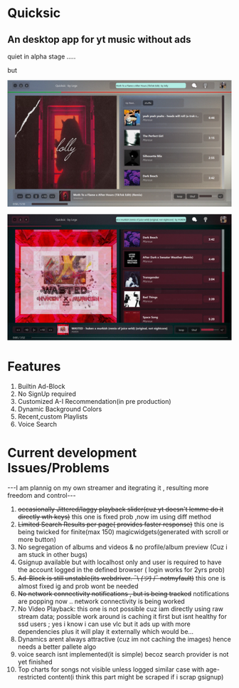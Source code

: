 # Quicksic
 An desktop app for yt music without ads
----------------------------------------------
quiet in alpha stage .....

but

![Screenshot](https://github.com/Abhishek-raj-exe/Quicksic/blob/main/ss/Moth%20Light%202.png)

![Screenshot](https://github.com/Abhishek-raj-exe/Quicksic/blob/main/ss/wast%202.png)


# Features
1. Builtin Ad-Block
2. No SignUp required
3. Customized A-I Recommendation(in pre production)
4. Dynamic Background Colors
5. Recent,custom Playlists
6. Voice Search

# Current development Issues/Problems

---I am plannig on my own streamer and itegrating it , resulting more freedom and control---

1. ~~occasionally Jittered/laggy playback slider(cuz yt doesn't lemme do it directly wth keys)~~ this one is fixed prob ,now im using diff method
2. ~~Limited Search Results per page( provides faster response)~~ this one is being twicked for finite(max 150) magicwidgets(generated with scroll or more button)
3. No segregation of albums and videos & no profile/album preview (Cuz i am stuck in other bugs)
4. Gsignup available but with localhost only and user is required to have the account logged in the defined browser ( login works for 2yrs prob)
5. ~~Ad-Block is still unstable(its webdriver. ¯\ _(ツ)_ /¯ notmyfault)~~ this one is almost fixed ig and prob wont be needed
6. ~~No network connectivity notifications , but is being tracked~~ notifications are popping now .. network connectivity is being worked
7. No Video Playback: this one is not possible cuz iam directly using raw stream data; possible work around is caching it first but isnt healthy for ssd users ; yes i know i can use vlc but it ads up with more dependencies plus it will play it externally which would be...
8. Dynamics arent always attractive (cuz im not caching the images) hence needs a better pallete algo
9. voice search isnt implemented(it is simple) becoz search provider is not yet finished 
10. Top charts for songs not visible unless logged similar case with age-restricted content(i think this part might be scraped if i scrap gsignup)
